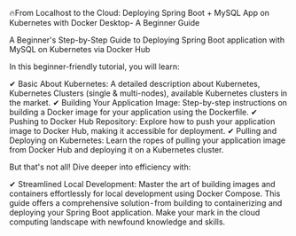 🔥From Localhost to the Cloud: Deploying Spring Boot + MySQL App on Kubernetes with Docker Desktop- A Beginner Guide

A Beginner's Step-by-Step Guide to Deploying Spring Boot application with MySQL on Kubernetes via Docker Hub

In this beginner-friendly tutorial, you will learn:

✔ Basic About Kubernetes: A detailed description about Kubernetes, Kubernetes Clusters (single & multi-nodes), available Kubernetes clusters in the market.
✔ Building Your Application Image: Step-by-step instructions on building a Docker image for your application using the Dockerfile.
✔ Pushing to Docker Hub Repository: Explore how to push your application image to Docker Hub, making it accessible for deployment.
✔ Pulling and Deploying on Kubernetes: Learn the ropes of pulling your application image from Docker Hub and deploying it on a Kubernetes cluster.

But that's not all! Dive deeper into efficiency with:

✔ Streamlined Local Development: Master the art of building images and containers effortlessly for local development using Docker Compose.
This guide offers a comprehensive solution - from building to containerizing and deploying your Spring Boot application. Make your mark in the cloud computing landscape with newfound knowledge and skills.
